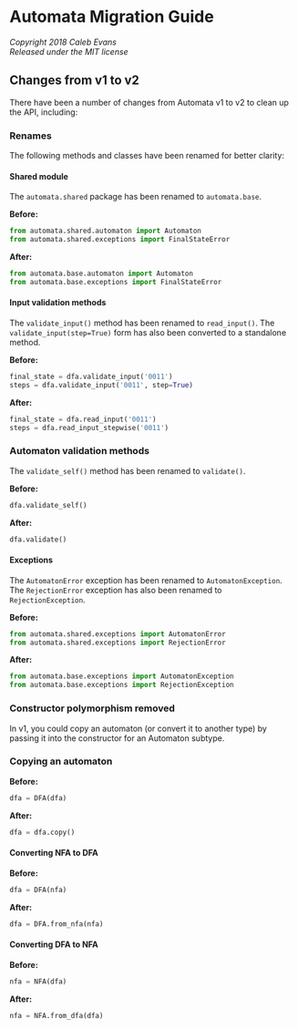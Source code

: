 # Automata Migration Guide

*Copyright 2018 Caleb Evans*  
*Released under the MIT license*

## Changes from v1 to v2

There have been a number of changes from Automata v1 to v2 to clean up the API, including:

### Renames

The following methods and classes have been renamed for better clarity:

#### Shared module

The `automata.shared` package has been renamed to `automata.base`.

**Before:**  
```python
from automata.shared.automaton import Automaton
from automata.shared.exceptions import FinalStateError
```

**After:**  
```python
from automata.base.automaton import Automaton
from automata.base.exceptions import FinalStateError
```

#### Input validation methods

The `validate_input()` method has been renamed to `read_input()`. The
`validate_input(step=True)` form has also been converted to a standalone method.

**Before:**  
```python
final_state = dfa.validate_input('0011')
steps = dfa.validate_input('0011', step=True)
```

**After:**  
```python
final_state = dfa.read_input('0011')
steps = dfa.read_input_stepwise('0011')
```

### Automaton validation methods

The `validate_self()` method has been renamed to `validate()`.

**Before:**  
```python
dfa.validate_self()
```

**After:**  
```python
dfa.validate()
```

#### Exceptions

The `AutomatonError` exception has been renamed to `AutomatonException`. The
`RejectionError` exception has also been renamed to `RejectionException`.

**Before:**  
```python
from automata.shared.exceptions import AutomatonError
from automata.shared.exceptions import RejectionError
```

**After:**  
```python
from automata.base.exceptions import AutomatonException
from automata.base.exceptions import RejectionException
```

### Constructor polymorphism removed

In v1, you could copy an automaton (or convert it to another type) by passing it
into the constructor for an Automaton subtype.

### Copying an automaton

**Before:**  
```python
dfa = DFA(dfa)
```

**After:**  
```python
dfa = dfa.copy()
```

#### Converting NFA to DFA

**Before:**  
```python
dfa = DFA(nfa)
```

**After:**  
```python
dfa = DFA.from_nfa(nfa)
```

#### Converting DFA to NFA

**Before:**  
```python
nfa = NFA(dfa)
```

**After:**  
```python
nfa = NFA.from_dfa(dfa)
```
